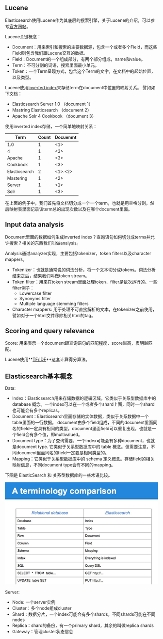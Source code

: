 ## Lucene

Elasticsearch使用Lucene作为其底层的搜索引擎，关于Lucene的介绍，可以参考[官方网站](http://lucene.apache.org)。

Lucene关键概念：

+ Document：用来索引和搜索的主要数据源，包含一个或者多个Field，而这些Field则包含我们跟Lucene交互的数据。
+ Field：Document的一个组成部分，有两个部分组成，name和value。
+ Term：不可分割的词语，搜索里面最小单元。
+ Token：一个Term呈现方式，包含这个Term的文字，在文档中的起始位置，以及类型。

Lucene使用[Inverted index](http://en.wikipedia.org/wiki/Inverted_index)来存储term在document中位置的映射关系。
譬如如下文档：

- Elasticsearch Server 1.0 （document 1）
- Mastring Elasticsearch （document 2）
- Apache Solr 4 Cookbook （document 3）

使用inverted index存储，一个简单地映射关系：

|Term|Count|Docuemnt|
|----|-----|--------|
|1.0|1|\<1\>|
|4|1|\<3\>|
|Apache|1|\<3\>|
|Cookbook|1|\<3\>|
|Elasticsearch|2|\<1\>.\<2\>|
|Mastering|1|\<2\>|
|Server|1|\<1\>|
|Solr|1|\<3\>|

在上面的例子中，我们首先将文档切分成一个一个term，也就是用空格分割，然后映射表里面记录该term总的出现次数以及在哪个document里面。

## Input data analysis

Document里面的数据如何生成inverted index？查询语句如何切分成terms并允许搜索？相关的东西我们叫做analysis。

Analysis通过analyzer实现，主要包括tokenizer，token filters以及character mappers。

+ Tokenizer：也就是通常说的词法分析，将一个文本切分成tokens。词法分析结束之后，结果我们叫做token stream。
+ Token filter：用来在token stream里面处理token，filter是依次运行的。一些filter例子：
    + Lowercase filter
    + Synonyms filter
    + Multiple language stemming filters
+ Character mappers: 用于处理不可直接解析的文本，在tokenizer之前使用，譬如对于一个html文件移除相关html的tag。

## Scoring and query relevance

Score: 用来表示一个document跟查询语句的匹配程度，score越高，表明越匹配。

Lucene使用**[TF/IDF](http://en.wikipedia.org/wiki/Tf–idf)**这套计算得分算法。

## Elasticsearch基本概念

Data:

+ Index：Elasticsearch用来存储数据的逻辑区域，它类似于关系型数据库中的database 概念。一个index可以在一个或者多个shard上面，同时一个shard也可能会有多个replicas。
+ Document：Elasticsearch里面存储的实体数据，类似于关系数据中一个table里面的一行数据。
document由多个field组成，不同的document里面同名的field一定具有相同的类型。document里面field可以重复出现，也就是一个field会有多个值，即multivalued。
+ Document type：为了查询需要，一个index可能会有多种document，也就是document type. 它类似于关系型数据库中的 table 概念。但需要注意，不同document里面同名的field一定要是相同类型的。
+ Mapping：它类似于关系型数据库中的 schema 定义概念。存储field的相关映射信息，不同document type会有不同的mapping。

下图是 ElasticSearch 和 关系型数据库的一些术语比较。

![](./data/comparison.png)

Server:

+ Node: 一个server实例
+ Cluster：多个node组成cluster
+ Shard：数据分片，一个index可能会有多个shards，不同shards可能在不同nodes
+ Replica：shard的备份，有一个primary shard，其余的叫做replica shards
+ Gateway：管理cluster状态信息


